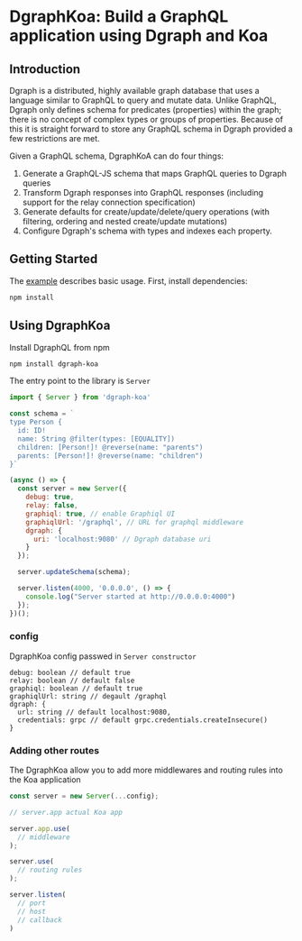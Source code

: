 # DgraphKoa: Build a GraphQL application using Dgraph and Koa


## Introduction

Dgraph is a distributed, highly available graph database that uses a language
similar to GraphQL to query and mutate data. Unlike GraphQL, Dgraph only defines
schema for predicates (properties) within the graph; there is no concept of
complex types or groups of properties. Because of this it is straight forward to
store any GraphQL schema in Dgraph provided a few restrictions are met.

Given a GraphQL schema, DgraphKoA can do four things:

1. Generate a GraphQL-JS schema that maps GraphQL queries to Dgraph queries
2. Transform Dgraph responses into GraphQL responses (including support for the
   relay connection specification)
3. Generate defaults for create/update/delete/query operations (with filtering,
   ordering and nested create/update mutations)
4. Configure Dgraph's schema with types and indexes each property.


## Getting Started

The [example](https://github.com/ashokvishwakarma/dgraph-koa/tree/master/example) describes
basic usage. First, install dependencies:

```sh
npm install
```

## Using DgraphKoa

Install DgraphQL from npm


```sh
npm install dgraph-koa
```

The entry point to the library is `Server`

```javascript
import { Server } from 'dgraph-koa'

const schema = `
type Person {
  id: ID!
  name: String @filter(types: [EQUALITY])
  children: [Person!]! @reverse(name: "parents")
  parents: [Person!]! @reverse(name: "children")
}`

(async () => {
  const server = new Server({
    debug: true,
    relay: false,
    graphiql: true, // enable Graphiql UI
    graphiqlUrl: '/graphql', // URL for graphql middleware
    dgraph: {
      uri: 'localhost:9080' // Dgraph database uri
    }
  });

  server.updateSchema(schema);

  server.listen(4000, '0.0.0.0', () => {
    console.log("Server started at http://0.0.0.0:4000")
  });
})();
```

### config
DgraphKoa config passwed in `Server constructor`

```
debug: boolean // default true
relay: boolean // default false
graphiql: boolean // default true
graphiqlUrl: string // degault /graphql
dgraph: {
  url: string // default localhost:9080,
  credentials: grpc // default grpc.credentials.createInsecure()
}
```

### Adding other routes
The DgraphKoa allow you to add more middlewares and routing rules into the Koa application

```javascript
const server = new Server(...config);

// server.app actual Koa app

server.app.use(
  // middleware
);

server.use(
  // routing rules
);

server.listen(
  // port
  // host
  // callback
)
```

